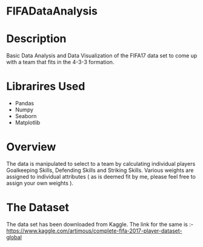# FIFADataAnalysis

# Description
Basic Data Analysis and Data Visualization of the FIFA17 data set to come up with a team that fits in the 4-3-3 formation.

# Librarires Used
<ul>
<li>Pandas</li>
<li>Numpy</li>
<li>Seaborn</li>
<li>Matplotlib</li>
</ul>

# Overview
The data is manipulated to select to a team by calculating individual players Goalkeeping Skills, Defending Skills and Striking Skills.
Various weights are assigned to individual attributes ( as is deemed fit by me, please feel free to assign your own weights ).

# The Dataset
The data set has been downloaded from Kaggle.
The link for the same is :- https://www.kaggle.com/artimous/complete-fifa-2017-player-dataset-global

